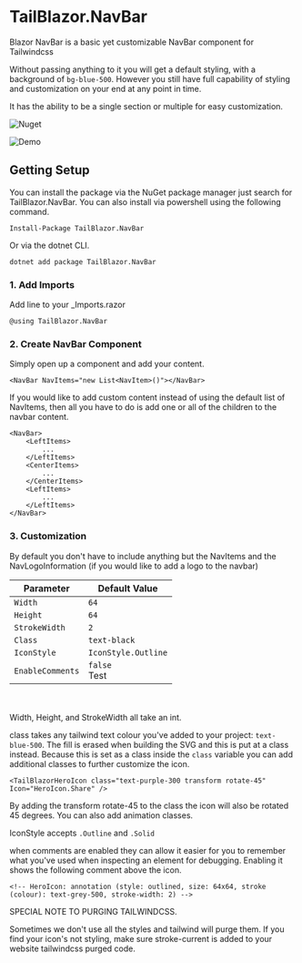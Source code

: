 # TailBlazor.NavBar

Blazor NavBar is a basic yet customizable NavBar component for Tailwindcss

Without passing anything to it you will get a default styling, with a background of `bg-blue-500`. However you still have full capability of styling and customization on your end at any point in time.

It has the ability to be a single section or multiple for easy customization.

![Nuget](https://img.shields.io/nuget/v/TailBlazor.HeroIcons.svg)

![Demo](screenshot.png)

## Getting Setup

You can install the package via the NuGet package manager just search for TailBlazor.NavBar. You can also install via powershell using the following command.

`Install-Package TailBlazor.NavBar`

Or via the dotnet CLI.

`dotnet add package TailBlazor.NavBar`

### 1. Add Imports

Add line to your \_Imports.razor

```
@using TailBlazor.NavBar
```

### 2. Create NavBar Component

Simply open up a component and add your content.

```
<NavBar NavItems="new List<NavItem>()"></NavBar>
```

If you would like to add custom content instead of using the default list of NavItems, then all you have to do is add one or all of the children to the navbar content.
```
<NavBar>
    <LeftItems>
        ...
    </LeftItems>
    <CenterItems>
        ...
    </CenterItems>
    <LeftItems>
        ...
    </LeftItems>
</NavBar>
```

### 3. Customization

By default you don't have to include anything but the NavItems and the NavLogoInformation (if you would like to add a logo to the navbar)

Parameter | Default Value
--- | ---
`Width` | `64`
`Height` | `64`
`StrokeWidth` | `2`
`Class` | `text-black`
`IconStyle` | `IconStyle.Outline`
`EnableComments` | `false` <br/> Test

<br/><br/>
Width, Height, and StrokeWidth all take an int.

class takes any tailwind text colour you've added to your project: `text-blue-500`. The fill is erased when building the SVG and this is put at a class instead. Because this is set as a class inside the `class` variable you can add additional classes to further customize the icon.

`<TailBlazorHeroIcon class="text-purple-300 transform rotate-45" Icon="HeroIcon.Share" />`

By adding the transform rotate-45 to the class the icon will also be rotated 45 degrees. You can also add animation classes.


IconStyle accepts `.Outline` and `.Solid`

when comments are enabled they can allow it easier for you to remember what you've used when inspecting an element for debugging.
Enabling it shows the following comment above the icon.


`<!-- HeroIcon: annotation (style: outlined, size: 64x64, stroke (colour): text-grey-500, stroke-width: 2) -->`




SPECIAL NOTE TO PURGING TAILWINDCSS.

Sometimes we don't use all the styles and tailwind will purge them. If you find your icon's not styling, make sure stroke-current is added to your website tailwindcss purged code.
